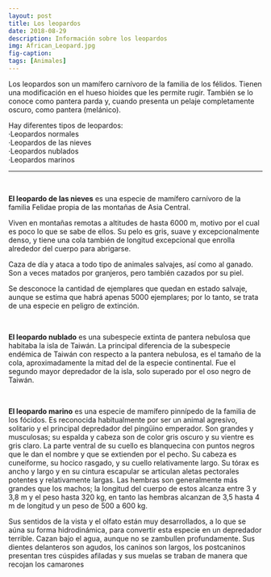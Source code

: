 ```yaml
---
layout: post
title: Los leopardos
date: 2018-08-29
description: Información sobre los leopardos
img: African_Leopard.jpg
fig-caption: 
tags: [Animales]
---
```

Los leopardos son un mamífero carnívoro de la familia de los félidos. Tienen una modificación en el hueso hioides que les permite rugir. También se lo conoce como pantera parda y, cuando presenta un pelaje completamente oscuro, como pantera (melánico).


Hay diferentes tipos de leopardos:
<br>
·Leopardos normales
<br>
·Leopardos de las nieves
<br>
·Leopardos nublados
<br>
·Leopardos marinos

<hr>
<br>

**El leopardo de las nieves** es una especie de mamífero carnívoro de la familia Felidae propia de las montañas de Asia Central.

Viven en montañas remotas a altitudes de hasta 6000 m, motivo por el cual es poco lo que se sabe de ellos. Su pelo es gris, suave y excepcionalmente denso, y tiene una cola también de longitud excepcional que enrolla alrededor del cuerpo para abrigarse.

Caza de día y ataca a todo tipo de animales salvajes, así como al ganado. Son a veces matados por granjeros, pero también cazados por su piel.

Se desconoce la cantidad de ejemplares que quedan en estado salvaje, aunque se estima que habrá apenas 5000 ejemplares; por lo tanto, se trata de una especie en peligro de extinción.

<br>

**El leopardo nublado** es una subespecie extinta de pantera nebulosa que habitaba la isla de Taiwán. La principal diferencia de la subespecie endémica de Taiwán con respecto a la pantera nebulosa, es el tamaño de la cola, aproximadamente la mitad del de la especie continental. Fue el segundo mayor depredador de la isla, solo superado por el oso negro de Taiwán.

<br>

**El leopardo marino** es una especie de mamífero pinnípedo de la familia de los fócidos. Es reconocida habitualmente por ser un animal agresivo, solitario y el principal depredador del pingüino emperador. Son grandes y musculosas; su espalda y cabeza son de color gris oscuro y su vientre es gris claro. La parte ventral de su cuello es blanquecina con puntos negros que le dan el nombre y que se extienden por el pecho. Su cabeza es cuneiforme, su hocico rasgado, y su cuello relativamente largo. Su tórax es ancho y largo y en su cintura escapular se articulan aletas pectorales potentes y relativamente largas. Las hembras son generalmente más grandes que los machos; la longitud del cuerpo de estos alcanza entre 3 y 3,8 m y el peso hasta 320 kg, en tanto las hembras alcanzan de 3,5 hasta 4 m de longitud y un peso de 500 a 600 kg.

Sus sentidos de la vista y el olfato están muy desarrollados, a lo que se aúna su forma hidrodinámica, para convertir esta especie en un depredador terrible. Cazan bajo el agua, aunque no se zambullen profundamente. Sus dientes delanteros son agudos, los caninos son largos, los postcaninos presentan tres cúspides afiladas y sus muelas se traban de manera que recojan los camarones 
